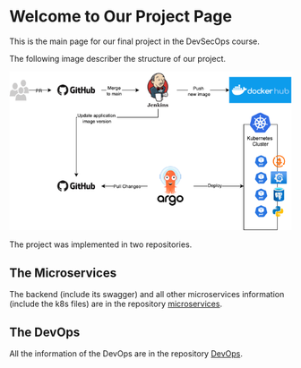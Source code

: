 # Welcome to Our Project Page

This is the main page for our final project in the DevSecOps course.

The following image describer the structure of our project.

![The Project Structure](images/DevSecOpsProject1.drawio.png)

The project was implemented in two repositories.

## The Microservices

The backend (include its swagger) and all other microservices information
(include the k8s files) are in the repository
[microservices](https://github.com/DevSecOps18Project1/microservices).

## The DevOps

All the information of the DevOps are in the repository
[DevOps](https://github.com/DevSecOps18Project1/DevOps).
